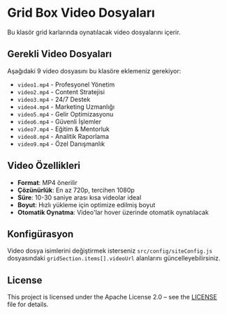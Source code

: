 # Grid Box Video Dosyaları

Bu klasör grid karlarında oynatılacak video dosyalarını içerir.

## Gerekli Video Dosyaları

Aşağıdaki 9 video dosyasını bu klasöre eklemeniz gerekiyor:

- `video1.mp4` - Profesyonel Yönetim
- `video2.mp4` - Content Stratejisi  
- `video3.mp4` - 24/7 Destek
- `video4.mp4` - Marketing Uzmanlığı
- `video5.mp4` - Gelir Optimizasyonu
- `video6.mp4` - Güvenli İşlemler
- `video7.mp4` - Eğitim & Mentorluk
- `video8.mp4` - Analitik Raporlama
- `video9.mp4` - Özel Danışmanlık

## Video Özellikleri

- **Format**: MP4 önerilir
- **Çözünürlük**: En az 720p, tercihen 1080p
- **Süre**: 10-30 saniye arası kısa videolar ideal
- **Boyut**: Hızlı yükleme için optimize edilmiş boyut
- **Otomatik Oynatma**: Video'lar hover üzerinde otomatik oynatılacak

## Konfigürasyon

Video dosya isimlerini değiştirmek isterseniz `src/config/siteConfig.js` dosyasındaki `gridSection.items[].videoUrl` alanlarını güncelleyebilirsiniz. 

## License

This project is licensed under the Apache License 2.0 – see the [LICENSE](./LICENSE) file for details.
